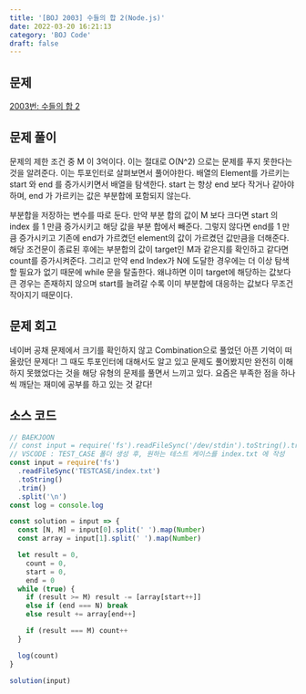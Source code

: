 ```yaml
---
title: '[BOJ 2003] 수들의 합 2(Node.js)'
date: 2022-03-20 16:21:13
category: 'BOJ Code'
draft: false
---
```


## 문제

[2003번: 수들의 합 2](https://www.acmicpc.net/problem/2003)

## 문제 풀이

문제의 제한 조건 중 M 이 3억이다. 이는 절대로 O(N^2) 으로는 문제를 푸지 못한다는 것을 알려준다. 이는 투포인터로 살펴보면서 풀어야한다. 배열의 Element를 가르키는 start 와 end 를 증가시키면서 배열을 탐색한다. start 는 항상 end 보다 작거나 같아야하며, end 가 가르키는 값은 부분합에 포함되지 않는다.

부분합을 저장하는 변수를 따로 둔다. 만약 부분 합의 값이 M 보다 크다면 start 의 index 를 1 만큼 증가시키고 해당 값을 부분 합에서 빼준다. 그렇지 않다면 end를 1 만큼 증가시키고 기존에 end가 가르켰던 element의 값이 가르켰던 값만큼을 더해준다. 해당 조건문이 종료된 후에는 부분합의 값이 target인 M과 같은지를 확인하고 같다면 count를 증가시켜준다. 그리고 만약 end Index가 N에 도달한 경우에는 더 이상 탐색할 필요가 없기 때문에 while 문을 탈출한다. 왜냐하면 이미 target에 해당하는 값보다 큰 경우는 존재하지 않으며 start를 늘려갈 수록 이미 부분합에 대응하는 값보다 무조건 작아지기 때문이다.

## 문제 회고

네이버 공채 문제에서 크기를 확인하지 않고 Combination으로 풀었던 아픈 기억이 떠올랐던 문제다! 그 때도 투포인터에 대해서도 알고 있고 문제도 풀어봤지만 완전히 이해하지 못했었다는 것을 해당 유형의 문제를 풀면서 느끼고 있다. 요즘은 부족한 점을 하나씩 깨닫는 재미에 공부를 하고 있는 것 같다!

## 소스 코드

```jsx
// BAEKJOON
// const input = require('fs').readFileSync('/dev/stdin').toString().trim().split('\n');
// VSCODE : TEST_CASE 폴더 생성 후, 원하는 테스트 케이스를 index.txt 에 작성
const input = require('fs')
  .readFileSync('TESTCASE/index.txt')
  .toString()
  .trim()
  .split('\n')
const log = console.log

const solution = input => {
  const [N, M] = input[0].split(' ').map(Number)
  const array = input[1].split(' ').map(Number)

  let result = 0,
    count = 0,
    start = 0,
    end = 0
  while (true) {
    if (result >= M) result -= [array[start++]]
    else if (end === N) break
    else result += array[end++]

    if (result === M) count++
  }

  log(count)
}

solution(input)
```
